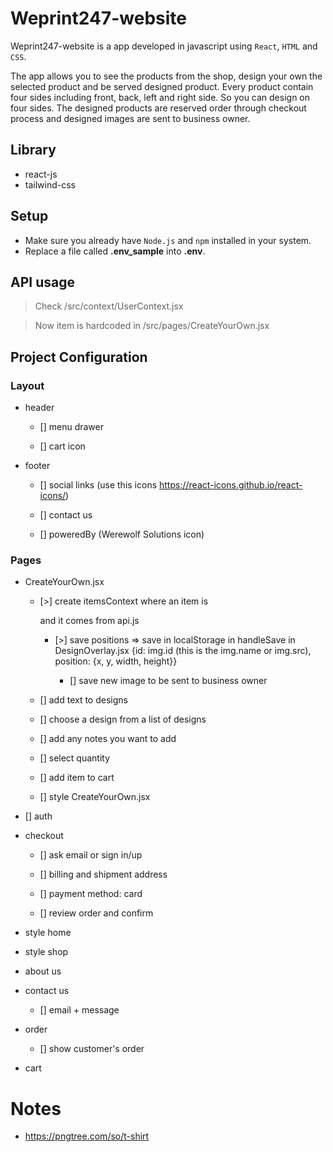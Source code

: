 # Weprint247-website

Weprint247-website is a app developed in javascript using `React`, `HTML` and `CSS`.

The app allows you to see the products from the shop, design your own the selected product and be served designed product.
Every product contain four sides including front, back, left and right side. So you can design on four sides.
The designed products are reserved order through checkout process and designed images are sent to business owner.

## Library

- react-js
- tailwind-css

## Setup

- Make sure you already have `Node.js` and `npm` installed in your system.
- Replace a file called **.env_sample** into **.env**.
  

## API usage

> Check /src/context/UserContext.jsx

> Now item is hardcoded in /src/pages/CreateYourOwn.jsx


## Project Configuration

### Layout

- header

  - [] menu drawer

  - [] cart icon

- footer

  - [] social links (use this icons https://react-icons.github.io/react-icons/)

  - [] contact us

  - [] poweredBy (Werewolf Solutions icon)

### Pages

- CreateYourOwn.jsx

  - [>] create itemsContext where an item is

    and it comes from api.js

    - [>] save positions => save in localStorage in handleSave in DesignOverlay.jsx {id: img.id (this is the img.name or img.src), position: {x, y, width, height}}

      - [] save new image to be sent to business owner

  - [] add text to designs

  - [] choose a design from a list of designs

  - [] add any notes you want to add

  - [] select quantity

  - [] add item to cart

  - [] style CreateYourOwn.jsx

- [] auth

- checkout

  - [] ask email or sign in/up

  - [] billing and shipment address

  - [] payment method: card

  - [] review order and confirm

- style home

- style shop

- about us

- contact us

  - [] email + message

- order

  - [] show customer's order

- cart

# Notes

- https://pngtree.com/so/t-shirt
